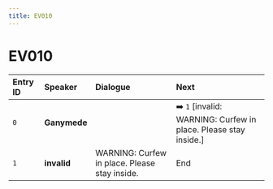 ```yaml
---
title: EV010
---
```


# EV010


| Entry ID | Speaker | Dialogue | Next |
| :------- | :------ | :------- | :------------ |
| `0` | **Ganymede** |  | ➡️ `1` \[invalid: WARNING: Curfew in place\. Please stay inside\.\] |
| `1` | **invalid** | WARNING: Curfew in place\. Please stay inside\. | End |

